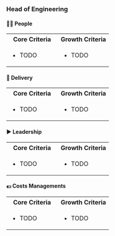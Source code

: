 
### Head of Engineering

#### 👩‍👨 People


<table>
  <tr> <th width="50%">Core Criteria</th><th with="50%">Growth Criteria</th></tr>
  <tr>
    <td>
      <ul>
        <li>TODO</li>
       </ul>
    </td>
    <td>
      <ul>
        <li>TODO</li>
      </ul>
      </ul>
    </td>
  </tr>
</table>

#### 🚚 Delivery


<table>
  <tr> <th width="50%">Core Criteria</th><th with="50%">Growth Criteria</th></tr>
  <tr>
    <td>
      <ul>
        <li>TODO</li>
      </ul>
    </td>
    <td>
      <ul>
        <li>TODO</li>
      </ul>
    </td>
  </tr>
</table>


#### ▶️ Leadership


<table>
  <tr> <th width="50%">Core Criteria</th><th with="50%">Growth Criteria</th></tr>
  <tr>
    <td>
      <ul>
        <li>TODO</li>
        </ul>
      </ul>
    </td>
    <td>
      <ul>
        <li>TODO</li>
      </ul>
    </td>
  </tr>
</table> 


#### 💷 Costs Managements

<table>
  <tr> <th width="50%">Core Criteria</th><th with="50%">Growth Criteria</th></tr>
  <tr>
    <td>
      <ul>
        <li>TODO</li>
      </ul>
    </td>
    <td>
      <ul>
       <li>TODO</li>
      </ul>
    </td>
  </tr>
</table>
